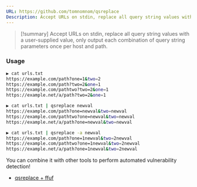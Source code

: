 ```yaml
---
URL: https://github.com/tomnomnom/qsreplace
Description: Accept URLs on stdin, replace all query string values with a user-supplied value
---
```

>[!summary]
>Accept URLs on stdin, replace all query string values with a user-supplied value, only output each combination of query string parameters once per host and path.

### Usage

```bash
▶ cat urls.txt 
https://example.com/path?one=1&two=2
https://example.com/path?two=2&one=1
https://example.com/pathtwo?two=2&one=1
https://example.net/a/path?two=2&one=1

▶ cat urls.txt | qsreplace newval
https://example.com/path?one=newval&two=newval
https://example.com/pathtwo?one=newval&two=newval
https://example.net/a/path?one=newval&two=newval

▶ cat urls.txt | qsreplace -a newval
https://example.com/path?one=1newval&two=2newval
https://example.com/pathtwo?one=1newval&two=2newval
https://example.net/a/path?one=1newval&two=2newval
```

You can combine it with other tools to perform automated vulnerability detection!
- [qsreplace + ffuf](../../Readwise/Articles/ProjectDiscovery%20-%20Building%20a%20Fast%20One-Shot%20Recon%20Script%20for%20Bug%20Bounty.md#qsreplace%20+%20ffuf)